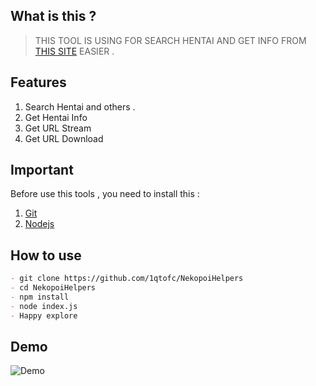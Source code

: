 ## What is this ?

> THIS TOOL IS USING FOR SEARCH HENTAI AND GET INFO FROM [THIS SITE](https://nekopoi.care/) EASIER .

## Features

1. Search Hentai and others .
2. Get Hentai Info
3. Get URL Stream
4. Get URL Download

## Important

Before use this tools , you need to install this :

1. [Git](https://git-scm.com/downloads)
2. [Nodejs](https://nodejs.org/en/download/)

## How to use

```markdown
- git clone https://github.com/1qtofc/NekopoiHelpers
- cd NekopoiHelpers
- npm install
- node index.js
- Happy explore
```

## Demo

![Demo](https://user-images.githubusercontent.com/114583810/195151025-823d3c59-ff0f-49c4-b02b-5191d388d598.gif)
